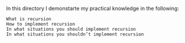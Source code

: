 In this directory I demonstarte my practical knowledge in the following:

    What is recursion
    How to implement recursion
    In what situations you should implement recursion
    In what situations you shouldn’t implement recursion

